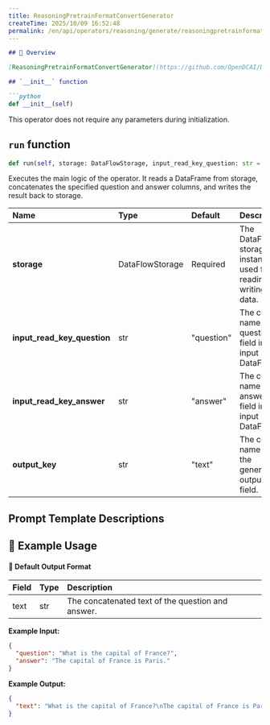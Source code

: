 ```yaml
---
title: ReasoningPretrainFormatConvertGenerator
createTime: 2025/10/09 16:52:48
permalink: /en/api/operators/reasoning/generate/reasoningpretrainformatconvertgenerator/
---
```


```markdown
## 📘 Overview

[ReasoningPretrainFormatConvertGenerator](https://github.com/OpenDCAI/DataFlow/blob/main/dataflow/operators/reasoning/generate/reasoning_pretrain_format_convert_generator.py) is an operator designed to convert data from a Supervised Fine-Tuning (SFT) format to a pre-training format. It achieves this by concatenating a question and its corresponding answer into a single text field, which is a common requirement for pre-training language models.

## `__init__` function

```python
def __init__(self)
```

This operator does not require any parameters during initialization.

## `run` function

```python
def run(self, storage: DataFlowStorage, input_read_key_question: str = "question", input_read_key_answer: str = "answer", output_key: str = "text")
```

Executes the main logic of the operator. It reads a DataFrame from storage, concatenates the specified question and answer columns, and writes the result back to storage.

| Name                      | Type            | Default    | Description                                                  |
| :------------------------ | :-------------- | :--------- | :----------------------------------------------------------- |
| **storage**               | DataFlowStorage | Required   | The DataFlow storage instance used for reading and writing data. |
| **input_read_key_question** | str             | "question" | The column name of the question field in the input DataFrame.  |
| **input_read_key_answer** | str             | "answer"   | The column name of the answer field in the input DataFrame.    |
| **output_key**            | str             | "text"     | The column name for the generated output text field.         |

## Prompt Template Descriptions



## 🧠 Example Usage



#### 🧾 Default Output Format

| Field | Type | Description                                        |
| :---- | :--- | :------------------------------------------------- |
| text  | str  | The concatenated text of the question and answer. |

**Example Input:**

```json
{
  "question": "What is the capital of France?",
  "answer": "The capital of France is Paris."
}
```

**Example Output:**

```json
{
  "text": "What is the capital of France?\nThe capital of France is Paris."
}
```
```
